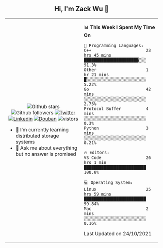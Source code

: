 <h2 align="center"> Hi, I'm Zack Wu 👋 </h2>

<table>
    <tr>
        <td valign="center" width="50%">
            <p align="center">
              <img src="https://img.shields.io/github/stars/izackwu?style=social" alt="Github stars" />
              <img src="https://img.shields.io/github/followers/izackwu?style=social" alt="Github followers" />
              <a href="https://twitter.com/_zackwu"><img src="https://img.shields.io/badge/@__zackwu-1DA1F2?style=flat&logo=Twitter&logoColor=white" alt="Twitter"/></a>
              <a href="https://www.linkedin.com/in/wuzhengke/?locale=en_US"><img src="https://img.shields.io/badge/@wuzhengke-0073b1?style=flat&logo=LinkedIn&logoColor=white" alt="Linkedin" /></a>
              <a href="https://www.douban.com/people/keith1"><img src="https://img.shields.io/badge/@keith1-007722?style=flat&logo=Douban&logoColor=white" alt="Douban" /></a>
              <img src="https://visitor-badge.glitch.me/badge?page_id=keithnull" alt="vistors" />
            </p>
            <ul>
                <li>🌱 I’m currently learning distributed storage systems</li>
                <li>💬 Ask me about everything but no answer is promised</li>
            </ul>
        </td>
       <td valign="top" width="50%">
    
<!--START_SECTION:waka-->
📊 **This Week I Spent My Time On** 

```text
💬 Programming Languages: 
C++                      23 hrs 45 mins      ██████████████████████░░░   91.3% 
Other                    1 hr 21 mins        █░░░░░░░░░░░░░░░░░░░░░░░░   5.22% 
Go                       42 mins             ░░░░░░░░░░░░░░░░░░░░░░░░░   2.75% 
Protocol Buffer          4 mins              ░░░░░░░░░░░░░░░░░░░░░░░░░   0.3% 
Python                   3 mins              ░░░░░░░░░░░░░░░░░░░░░░░░░   0.21%

🔥 Editors: 
VS Code                  26 hrs 1 min        █████████████████████████   100.0%

💻 Operating System: 
Linux                    25 hrs 59 mins      █████████████████████████   99.84% 
Mac                      2 mins              ░░░░░░░░░░░░░░░░░░░░░░░░░   0.16%

```


 Last Updated on 24/10/2021
<!--END_SECTION:waka-->
</td></tr>
</table>


